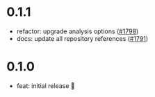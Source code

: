 # 0.1.1

- refactor: upgrade analysis options ([#1798](https://github.com/dart-frog-dev/dart_frog/pull/1798))
- docs: update all repository references ([#1791](https://github.com/dart-frog-dev/dart_frog/pull/1791))

# 0.1.0

- feat: initial release 🎉
